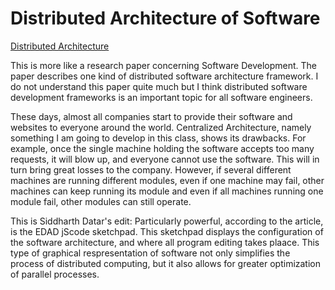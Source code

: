 # Distributed Architecture of Software
[Distributed Architecture](https://link.springer.com/content/pdf/10.1631/jzus.2005.A0513.pdf)

This is more like a research paper concerning Software Development. The paper describes one kind of distributed software architecture framework. I do not understand this paper quite much but I think distributed software development frameworks is an important topic for all software engineers. 

These days, almost all companies start to provide their software and websites to everyone around the world. Centralized Architecture, namely something I am going to develop in this class, shows its drawbacks. For example, once the single machine holding the software accepts too many requests, it will blow up, and everyone cannot use the software. This will in turn bring great losses to the company. However, if several different machines are running different modules, even if one machine may fail, other machines can keep running its module and even if all machines running one module fail, other modules can still operate.


This is Siddharth Datar's edit: 
Particularly powerful, according to the article, is the EDAD jScode sketchpad. This sketchpad displays the configuration of the software architecture, and where all program editing takes plaace. This type of graphical respresentation of software not only simplifies the process of distributed computing, but it also allows for greater optimization of parallel processes. 
